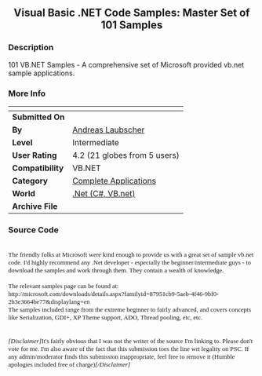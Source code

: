 ﻿<div align="center">

## Visual Basic \.NET Code Samples: Master Set of 101 Samples


</div>

### Description

101 VB.NET Samples - A comprehensive set of Microsoft provided vb.net sample applications.
 
### More Info
 


<span>             |<span>
---                |---
**Submitted On**   |
**By**             |[Andreas Laubscher](https://github.com/Planet-Source-Code/PSCIndex/blob/master/ByAuthor/andreas-laubscher.md)
**Level**          |Intermediate
**User Rating**    |4.2 (21 globes from 5 users)
**Compatibility**  |VB\.NET
**Category**       |[Complete Applications](https://github.com/Planet-Source-Code/PSCIndex/blob/master/ByCategory/complete-applications__10-7.md)
**World**          |[\.Net \(C\#, VB\.net\)](https://github.com/Planet-Source-Code/PSCIndex/blob/master/ByWorld/net-c-vb-net.md)
**Archive File**   |[](https://github.com/Planet-Source-Code/andreas-laubscher-visual-basic-net-code-samples-master-set-of-101-samples__10-1391/archive/master.zip)





### Source Code

<p><br /><font face="Verdana" size="2">The friendly folks at Microsoft were kind enough to provide us with a great set of sample vb.net code. I'd highly recommend any .Net developer - especially the beginner/intermediate guys - to download the samples and work through them. They contain a wealth of knowledge. <br /><br />
The relevant samples page can be found at:<br />
http://microsoft.com/downloads/details.aspx?familyid=87951cb9-5aeb-4f46-9bf0-2b3e3664be77&displaylang=en<br />
The samples included range from the extreme beginner to fairly advanced, and covers concepts like Serialization, GDI+, XP Theme support, ADO, Thread pooling, etc, etc.<br />
<br /><br />
<i>[Disclaimer]</i>It's fairly obvious that I was not the writer of the source I'm linking to. Please don't vote for me. I'm also aware of the fact that this submission toes the line wrt legality on PSC. If any admin/moderator finds this submission inappropriate, feel free to remove it (Humble apologies included free of charge)<i>[/Disclaimer]</i></font></p>

